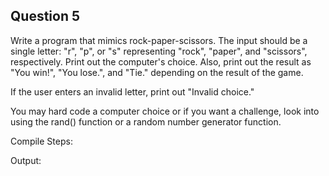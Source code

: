 ## Question 5

Write a program that mimics rock-paper-scissors. The input should be a single letter: "r", "p", or "s" representing "rock", "paper", and "scissors", respectively. Print out the computer's choice. Also, print out the result as "You win!", "You lose.", and "Tie." depending on the result of the game. 

If the user enters an invalid letter, print out "Invalid choice."

You may hard code a computer choice or if you want a challenge, look into using the rand() function or a random number generator function.

Compile Steps:


Output:
